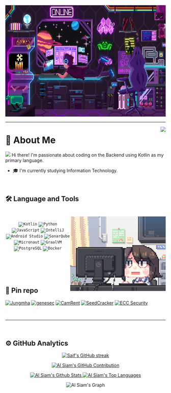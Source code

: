 <div align="center">
  <span><img src="assets/pix_pro2.gif" height=350 width=712 /></span>
</div>

___
<img src="https://komarev.com/ghpvc/?username=ushmi0&style=flat-square&color=blue" align="right"/>

# 👤 About Me 
<p>
    <img src="https://media.giphy.com/media/hvRJCLFzcasrR4ia7z/giphy.gif" width="28"> Hi there! I'm passionate about coding on the Backend using Kotlin as my primary language.<br>
</p>



- 🎓 I'm currently studying Information Technology.

[//]: # (- 💡 In my free time, I write code related to Bitcoin and delve into learning more about it. I also run a ⚡ Bitcoin LN node and explore Nostr Protocols.)




<br/>

## 🛠️ Language and Tools

<p>
<br/>
<img alt="Night Coding" src="https://raw.githubusercontent.com/rushmi0/rushmi0/main/assets/pix_pro1.gif" align="right"/>

<div align="center">
    <code><img width="50" src="https://user-images.githubusercontent.com/25181517/185062810-7ee0c3d2-17f2-4a98-9d8a-a9576947692b.png" alt="Kotlin" title="Kotlin"/></code>
    <code><img width="50" src="https://user-images.githubusercontent.com/25181517/183423507-c056a6f9-1ba8-4312-a350-19bcbc5a8697.png" alt="Python" title="Python"/></code>
    <code><img width="50" src="https://user-images.githubusercontent.com/25181517/117447155-6a868a00-af3d-11eb-9cfe-245df15c9f3f.png" alt="JavaScript" title="JavaScript"/></code>
    <code><img width="50" src="https://user-images.githubusercontent.com/25181517/192108890-200809d1-439c-4e23-90d3-b090cf9a4eea.png" alt="IntelliJ" title="IntelliJ"/></code>
	<code><img width="50" src="https://user-images.githubusercontent.com/25181517/192108895-20dc3343-43e3-4a54-a90e-13a4abbc57b9.png" alt="Android Studio" title="Android Studio"/></code>
	<code><img width="50" src="https://user-images.githubusercontent.com/25181517/184146221-671413cb-b1ae-47db-a232-b37c99281516.png" alt="SonarQube" title="SonarQube"/></code>
	<code><img width="50" src="https://user-images.githubusercontent.com/25181517/183015296-d406cb7c-e374-440d-8057-580f08121db9.png" alt="Micronaut" title="Micronaut"/></code>
    <code><img width="50" src="https://user-images.githubusercontent.com/25181517/183017085-067f30b6-1032-4f89-adc4-ba917d6d0f3a.png" alt="GraalVM" title="GraalVM"/></code>
	<code><img width="50" src="https://user-images.githubusercontent.com/25181517/117208740-bfb78400-adf5-11eb-97bb-09072b6bedfc.png" alt="PostgreSQL" title="PostgreSQL"/></code>
	<code><img width="50" src="https://user-images.githubusercontent.com/25181517/117207330-263ba280-adf4-11eb-9b97-0ac5b40bc3be.png" alt="Docker" title="Docker"/></code>
</div>

</p>


<br/>
<br/> 
<br/>
<br/> 

## 📌 Pin repo


[![Jungmha](https://github-readme-stats.vercel.app/api/pin/?username=rushmi0&repo=Jungmha&border_color=7F3FBF&bg_color=0D1117&title_color=C9D1D9&text_color=8B949E&icon_color=7F3FBF)](https://github.com/rushmi0/Jungmha)
[![genesec](https://github-readme-stats.vercel.app/api/pin/?username=rushmi0&repo=genesec&border_color=7F3FBF&bg_color=0D1117&title_color=C9D1D9&text_color=8B949E&icon_color=7F3FBF)](https://github.com/rushmi0/genesec)
[![CamRent](https://github-readme-stats.vercel.app/api/pin/?username=rushmi0&repo=CamRent&border_color=7F3FBF&bg_color=0D1117&title_color=C9D1D9&text_color=8B949E&icon_color=7F3FBF)](https://github.com/rushmi0/CamRent)
[![SeedCracker](https://github-readme-stats.vercel.app/api/pin/?username=rushmi0&repo=SeedCracker&border_color=7F3FBF&bg_color=0D1117&title_color=C9D1D9&text_color=8B949E&icon_color=7F3FBF)](https://github.com/rushmi0/SeedCracker)
[![ECC Security](https://github-readme-stats.vercel.app/api/pin/?username=rushmi0&repo=ECC-Security&border_color=7F3FBF&bg_color=0D1117&title_color=C9D1D9&text_color=8B949E&icon_color=7F3FBF)](https://github.com/rushmi0/ECC-Security)



<br/>
<hr/>
<br/>

## ⚙️  GitHub Analytics

<p align="center">
  <a href="https://github.com/rushmi0">
    <img src="https://github-readme-streak-stats.herokuapp.com/?user=rushmi0&theme=tokyonight&border=7F3FBF&background=#1b1b25" alt="Saif's GitHub streak"/>
  </a>
</p>

<p align="center">
  <a href="https://github.com/rushmi0">
    <img src="https://github-profile-summary-cards.vercel.app/api/cards/profile-details?username=rushmi0&theme=tokyonight" alt="Al Siam's GitHub Contribution"/>
  </a>
</p>

<p align="center">
    <a href="https://github.com/rushmi0"><img alt="Al Siam's Github Stats" src="https://github-readme-stats.vercel.app/api?username=rushmi0&show_icons=true&theme=tokyonight&border_color=7F3FBF" height="192px" width="55%"/>
    </a>
    <a href="https://github.com/rushmi0"><img alt="Al Siam's Top Languages" src="https://github-readme-stats.vercel.app/api/top-langs/?username=rushmi0&layout=compact&theme=tokyonight&border_color=7F3FBF" height="192px" width="42%"/>
    </a>
  <br/>
</p>

<div align="center">
    <img src="https://github-readme-activity-graph.vercel.app/graph?username=rushmi0&custom_title=Al%20Siam's%20GitHub%20Activity%20Graph&bg_color=0D1117&color=7F3FBF&line=3faa9a&point=3faa9a&area_color=FFFFFF&title_color=749ee0&area=true" alt="Al Siam's Graph">
</div>
